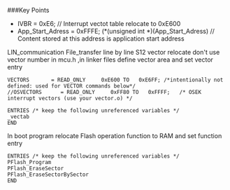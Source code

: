 ###Key Points
- IVBR = 0xE6; // Interrupt vectot table relocate to 0xE600
- App_Start_Adress = 0xFFFE; (*(unsigned int *)(App_Start_Adress) // Content stored at this address is application start address


LIN_communication
File_transfer line by line
S12 vector relocate
don't use vector number in mcu.h ,in linker files define vector area and set vector entry

	VECTORS       = READ_ONLY     0xE600 TO   0xE6FF; /*intentionally not defined: used for VECTOR commands below*/ 
	//OSVECTORS      = READ_ONLY     0xFF80 TO   0xFFFF;   /* OSEK interrupt vectors (use your vector.o) */
	
	ENTRIES /* keep the following unreferenced variables */
	_vectab
	END

In boot program relocate Flash operation function to RAM and set function entry

	ENTRIES /* keep the following unreferenced variables */
	PFlash_Program
	PFlash_EraseSector
	PFlash_EraseSectorBySector 
	END

